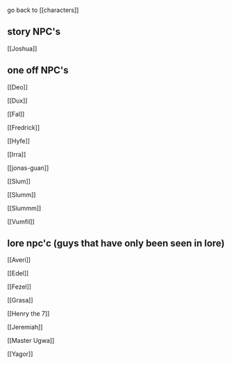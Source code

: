 go back to [[characters]]
## story NPC's

[[Joshua]]
## one off NPC's

[[Deo]]

[[Dux]]

[[Fal]]

[[Fredrick]]

[[Hyfe]]

[[Irra]]

[[jonas-guan]]

[[Slum]]

[[Slumm]]

[[Slummm]]

[[Vumfil]]

## lore npc'c (guys that have only been seen in lore)

[[Averi]]

[[Edel]]

[[Fezel]]

[[Grasa]]

[[Henry the 7]]

[[Jeremiah]]

[[Master Ugwa]]

[[Yagor]]

